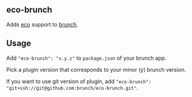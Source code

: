 ## eco-brunch
Adds [eco](https://github.com/sstephenson/eco) support to
[brunch](http://brunch.io).

## Usage
Add `"eco-brunch": "x.y.z"` to `package.json` of your brunch app.

Pick a plugin version that corresponds to your minor (y) brunch version.

If you want to use git version of plugin, add
`"eco-brunch": "git+ssh://git@github.com:brunch/eco-brunch.git"`.
